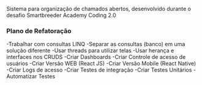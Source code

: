 Sistema para organização de chamados abertos, desenvolvido durante o desafio Smartbreeder Academy Coding 2.0

### Plano de Refatoração 
  -Trabalhar com consultas LINQ 
  -Separar as consultas (banco) em uma solução diferente 
  -Usar threads para utilizar telas 
  -Usar herança e interfaces nos CRUDS 
  -Criar Dashboards 
  -Criar Controle de acesso de usuários
  -Criar Versão WEB (React JS)
  -Criar Versão Mobile (React Native)
  -Criar Logs de acesso 
  -Criar Testes de integração 
  -Criar Testes Unitários 
  -Automatizar Testes 
